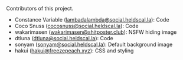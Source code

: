 Contributors of this project.

- Constance Variable (lambadalambda@social.heldscal.la): Code
- Coco Snuss (cocosnuss@social.heldscal.la): Code
- wakarimasen (wakarimasen@shitposter.club): NSFW hiding image
- dtluna (dtluna@social.heldscal.la): Code
- sonyam (sonyam@social.heldscal.la): Default background image
- hakui (hakui@freezepeach.xyz): CSS and styling